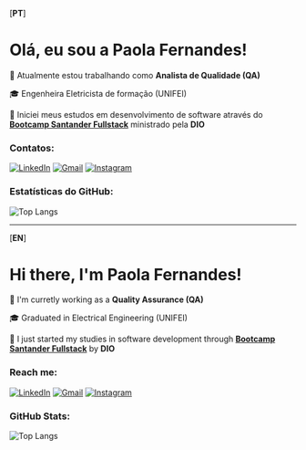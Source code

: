 [**PT**]
# Olá, eu sou a **Paola Fernandes**!

💼 Atualmente estou trabalhando como **Analista de Qualidade (QA)**

🎓 Engenheira Eletricista de formação (UNIFEI)

🌱 Iniciei meus estudos em desenvolvimento de software através do [**Bootcamp Santander Fullstack**](https://www.dio.me/bootcamp/santander-fullstack-developer) ministrado pela **DIO**



### **Contatos:**

[![LinkedIn](https://img.shields.io/badge/LinkedIn-4F4F4F?style=for-the-badge&logo=linkedin&logoColor=0E76A8)](https://www.linkedin.com/in/paola-fernandes/) [![Gmail](https://img.shields.io/badge/Gmail-4F4F4F?style=for-the-badge&logo=gmail)](https://www.instagram.com/paolaafernandes/) [![Instagram](https://img.shields.io/badge/Instagram-4F4F4F?style=for-the-badge&logo=instagram)](https://www.instagram.com/paolaafernandes/)

### **Estatísticas do GitHub:**

![Top Langs](https://github-readme-stats.vercel.app/api/top-langs/?username=PaolaaFernandes&layout=compact&bg_color=000&border_color=000&title_color=FFF&text_color=FFF)

---------------------------------------------------------
[**EN**]

# Hi there, I'm **Paola Fernandes**!

💼 I'm curretly working as a **Quality Assurance (QA)**

🎓 Graduated in Electrical Engineering (UNIFEI)

🌱 I just started my studies in software development through [**Bootcamp Santander Fullstack**](https://www.dio.me/bootcamp/santander-fullstack-developer) by **DIO**

### **Reach me:**

[![LinkedIn](https://img.shields.io/badge/LinkedIn-4F4F4F?style=for-the-badge&logo=linkedin&logoColor=0E76A8)](https://www.linkedin.com/in/paola-fernandes/) [![Gmail](https://img.shields.io/badge/Gmail-4F4F4F?style=for-the-badge&logo=gmail)](https://www.instagram.com/paolaafernandes/) [![Instagram](https://img.shields.io/badge/Instagram-4F4F4F?style=for-the-badge&logo=instagram)](https://www.instagram.com/paolaafernandes/)


### **GitHub Stats:**

![Top Langs](https://github-readme-stats.vercel.app/api/top-langs/?username=PaolaaFernandes&layout=compact&bg_color=000&border_color=000&title_color=FFF&text_color=FFF)